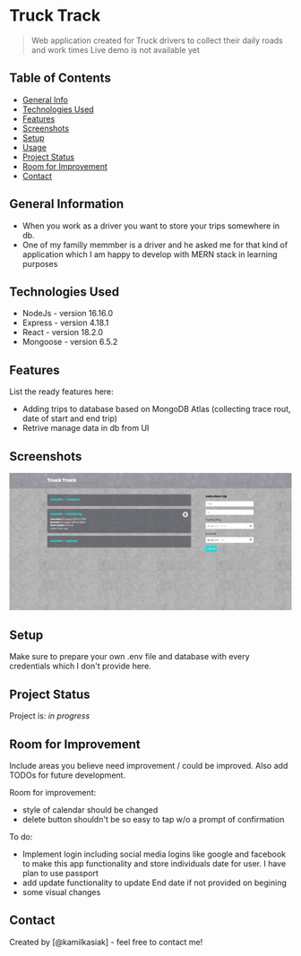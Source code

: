 # Truck Track
> Web application created for Truck drivers to collect their daily roads and work times
> Live demo is not available yet <!-- [_here_](https://www.example.com). -->

## Table of Contents
* [General Info](#general-information)
* [Technologies Used](#technologies-used)
* [Features](#features)
* [Screenshots](#screenshots)
* [Setup](#setup)
* [Usage](#usage)
* [Project Status](#project-status)
* [Room for Improvement](#room-for-improvement)
* [Contact](#contact)
<!-- * [License](#license) -->


## General Information
- When you work as a driver you want to store your trips somewhere in db.
- One of my familly memmber is a driver and he asked me for that kind of application which I am happy to develop with MERN stack in learning purposes
<!-- - What problem does it (intend to) solve?
- What is the purpose of your project?
- Why did you undertake it? -->



## Technologies Used
- NodeJs - version 16.16.0
- Express - version 4.18.1
- React - version 18.2.0
- Mongoose - version 6.5.2


## Features
List the ready features here:
- Adding trips to database based on MongoDB Atlas (collecting trace rout, date of start and end trip)
- Retrive manage data in db from UI



## Screenshots
![Example screenshot](./img/basic.png)



## Setup
Make sure to prepare your own .env file and database with every credentials which I don't provide here.





## Project Status
Project is: _in progress_ 
<!-- / _complete_ / _no longer being worked on_. If you are no longer working on it, provide reasons why. -->


## Room for Improvement
Include areas you believe need improvement / could be improved. Also add TODOs for future development.

Room for improvement:
- style of calendar should be changed
- delete button shouldn't be so easy to tap w/o a prompt of confirmation

To do:
- Implement login including social media logins like google and facebook to make this app functionality and store individuals date for user. I have plan to use passport
- add update functionality to update End date if not provided on begining
- some visual changes




## Contact
Created by [@kamilkasiak] - feel free to contact me!

